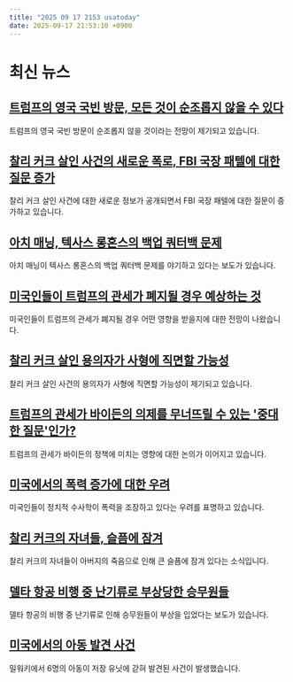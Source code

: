 ```yaml
---
title: "2025 09 17 2153 usatoday"
date: 2025-09-17 21:53:10 +0900
---
```


# 최신 뉴스

## [트럼프의 영국 국빈 방문, 모든 것이 순조롭지 않을 수 있다](https://www.usatoday.com/story/news/world/2025/09/17/britain-uk-charm-offensive-trump-visit/85987987007/)
 트럼프의 영국 국빈 방문이 순조롭지 않을 것이라는 전망이 제기되고 있습니다.
## [찰리 커크 살인 사건의 새로운 폭로, FBI 국장 패텔에 대한 질문 증가](https://www.usatoday.com/story/news/nation/2025/09/17/charlie-kirk-shooting-updates/86189273007/)
 찰리 커크 살인 사건에 대한 새로운 정보가 공개되면서 FBI 국장 패텔에 대한 질문이 증가하고 있습니다.
## [아치 매닝, 텍사스 롱혼스의 백업 쿼터백 문제](https://www.usatoday.com/story/sports/ncaaf/sec/2025/09/17/arch-manning-texas-longhorns-backup-quarterback/86162871007/)
 아치 매닝이 텍사스 롱혼스의 백업 쿼터백 문제를 야기하고 있다는 보도가 있습니다.
## [미국인들이 트럼프의 관세가 폐지될 경우 예상하는 것](https://www.usatoday.com/story/money/2025/09/17/what-to-expect-supreme-court-trump-tariffs/86075784007/)
 미국인들이 트럼프의 관세가 폐지될 경우 어떤 영향을 받을지에 대한 전망이 나왔습니다.
## [찰리 커크 살인 용의자가 사형에 직면할 가능성](https://www.usatoday.com/story/news/nation/2025/09/16/charlie-kirk-utah-firing-squad-tyler-robinson/86169441007/)
 찰리 커크 살인 사건의 용의자가 사형에 직면할 가능성이 제기되고 있습니다.
## [트럼프의 관세가 바이든의 의제를 무너뜨릴 수 있는 '중대한 질문'인가?](https://www.usatoday.com/story/news/politics/2025/09/17/supreme-court-trump-tariffs-biden-major-questions-doctrine/86081576007/)
 트럼프의 관세가 바이든의 정책에 미치는 영향에 대한 논의가 이어지고 있습니다.
## [미국에서의 폭력 증가에 대한 우려](https://www.usatoday.com/story/news/politics/2025/09/16/poll-political-rhetoric-encouraging-violence-america/86182699007/)
 미국인들이 정치적 수사학이 폭력을 조장하고 있다는 우려를 표명하고 있습니다.
## [찰리 커크의 자녀들, 슬픔에 잠겨](https://www.usatoday.com/story/life/health-wellness/2025/09/11/charlie-kirk-shot-killed-kids-grief/86090567007/)
 찰리 커크의 자녀들이 아버지의 죽음으로 인해 큰 슬픔에 잠겨 있다는 소식입니다.
## [델타 항공 비행 중 난기류로 부상당한 승무원들](https://www.usatoday.com/story/travel/news/2025/09/16/delta-flight-turbulence-attendants-injuries/86187398007/)
 델타 항공의 비행 중 난기류로 인해 승무원들이 부상을 입었다는 보도가 있습니다.
## [미국에서의 아동 발견 사건](https://www.usatoday.com/story/news/nation/2025/09/17/milwaukee-storage-unit-children/86190633007/)
 밀워키에서 6명의 아동이 저장 유닛에 갇혀 발견된 사건이 발생했습니다.
